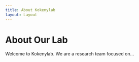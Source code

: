 ```yaml
---
title: About Kokenylab
layout: Layout
---
```


# About Our Lab

Welcome to Kokenylab. We are a research team focused on...
